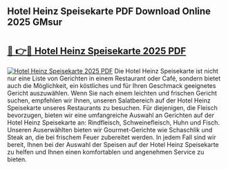 ## Hotel Heinz Speisekarte PDF Download Online 2025 GMsur

# <h2><a href="http://gccr8p.nevu.top/?p=Hotel+Heinz+Speisekarte">🔗 👉🔴 Hotel Heinz Speisekarte 2025 PDF</a></h2>

[![Hotel Heinz Speisekarte 2025 PDF](https://i.imgur.com/dBaPXMq.png)](http://gccr8p.nevu.top/?p=Hotel+Heinz+Speisekarte)
Die Hotel Heinz Speisekarte ist nicht nur eine Liste von Gerichten in einem Restaurant oder Café, sondern bietet auch die Möglichkeit, ein köstliches und für Ihren Geschmack geeignetes Gericht auszuwählen. Wenn Sie nach einem leichten und frischen Gericht suchen, empfehlen wir Ihnen, unseren Salatbereich auf der Hotel Heinz Speisekarte unseres Restaurants zu besuchen. Für diejenigen, die Fleisch bevorzugen, bieten wir eine umfangreiche Auswahl an Gerichten auf der Hotel Heinz Speisekarte an: Rindfleisch, Schweinefleisch, Huhn und Fisch. Unseren Auserwählten bieten wir Gourmet-Gerichte wie Schaschlik und Steak an, die bei frischem Feuer zubereitet werden. In jedem Fall sind wir bereit, Ihnen bei der Auswahl der Speisen auf der Hotel Heinz Speisekarte zu helfen und Ihnen einen komfortablen und angenehmen Service zu bieten.
